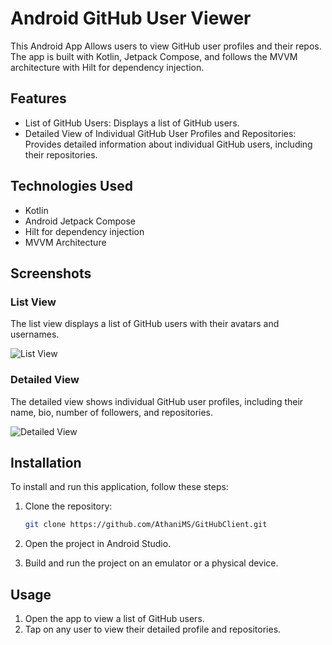 # Android GitHub User Viewer

This Android App Allows users to view GitHub user profiles and their repos.
The app is built with Kotlin, Jetpack Compose, and follows the MVVM architecture with Hilt for dependency injection.


## Features

- List of GitHub Users: Displays a list of GitHub users.
- Detailed View of Individual GitHub User Profiles and Repositories: Provides detailed information about individual GitHub users, including their repositories.

## Technologies Used
- Kotlin
- Android Jetpack Compose
- Hilt for dependency injection
- MVVM Architecture

## Screenshots

### List View

The list view displays a list of GitHub users with their avatars and usernames.

![List View](screenshots/list_view.png)

### Detailed View

The detailed view shows individual GitHub user profiles, including their name, bio, number of followers, and repositories.

![Detailed View](screenshots/detailed_view.png)

## Installation

To install and run this application, follow these steps:

1. Clone the repository:
   ```bash
   git clone https://github.com/AthaniMS/GitHubClient.git
   
   ```

2. Open the project in Android Studio.

3. Build and run the project on an emulator or a physical device.

## Usage

1. Open the app to view a list of GitHub users.
2. Tap on any user to view their detailed profile and repositories.
